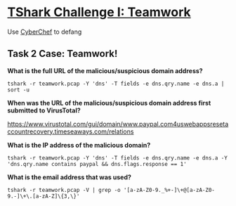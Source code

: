 # [TShark Challenge I: Teamwork](https://tryhackme.com/r/room/tsharkchallengesone)

Use [CyberChef](https://gchq.github.io/CyberChef/) to defang

## Task 2 Case: Teamwork!

**What is the full URL of the malicious/suspicious domain address?**

```shell
tshark -r teamwork.pcap -Y 'dns' -T fields -e dns.qry.name -e dns.a | sort -u
```

**When was the URL of the malicious/suspicious domain address first submitted to VirusTotal?**

https://www.virustotal.com/gui/domain/www.paypal.com4uswebappsresetaccountrecovery.timeseaways.com/relations

**What is the IP address of the malicious domain?**

```shell
tshark -r teamwork.pcap -Y 'dns' -T fields -e dns.qry.name -e dns.a -Y 'dns.qry.name contains paypal && dns.flags.response == 1'
```

**What is the email address that was used?**

```shell
tshark -r teamwork.pcap -V | grep -o '[a-zA-Z0-9._%+-]\+@[a-zA-Z0-9.-]\+\.[a-zA-Z]\{3,\}'
```
